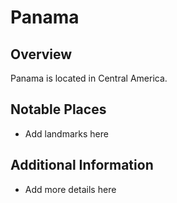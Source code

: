 # Panama
## Overview
Panama is located in Central America.

## Notable Places
- Add landmarks here

## Additional Information
- Add more details here
